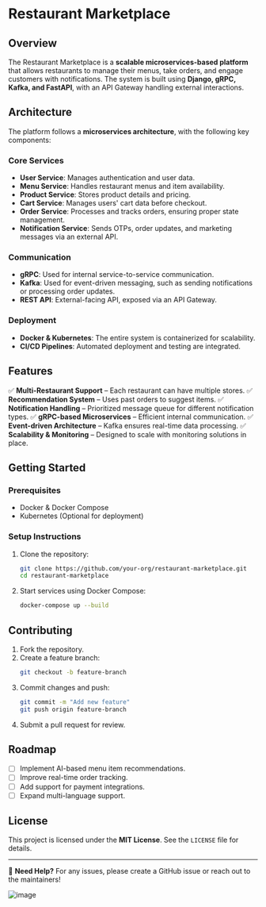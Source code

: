 # Restaurant Marketplace

## Overview
The Restaurant Marketplace is a **scalable microservices-based platform** that allows restaurants to manage their menus, take orders, and engage customers with notifications. The system is built using **Django, gRPC, Kafka, and FastAPI**, with an API Gateway handling external interactions.

## Architecture
The platform follows a **microservices architecture**, with the following key components:

### **Core Services**
- **User Service**: Manages authentication and user data.
- **Menu Service**: Handles restaurant menus and item availability.
- **Product Service**: Stores product details and pricing.
- **Cart Service**: Manages users' cart data before checkout.
- **Order Service**: Processes and tracks orders, ensuring proper state management.
- **Notification Service**: Sends OTPs, order updates, and marketing messages via an external API.

### **Communication**
- **gRPC**: Used for internal service-to-service communication.
- **Kafka**: Used for event-driven messaging, such as sending notifications or processing order updates.
- **REST API**: External-facing API, exposed via an API Gateway.

### **Deployment**
- **Docker & Kubernetes**: The entire system is containerized for scalability.
- **CI/CD Pipelines**: Automated deployment and testing are integrated.

## Features
✅ **Multi-Restaurant Support** – Each restaurant can have multiple stores.
✅ **Recommendation System** – Uses past orders to suggest items.
✅ **Notification Handling** – Prioritized message queue for different notification types.
✅ **gRPC-based Microservices** – Efficient internal communication.
✅ **Event-driven Architecture** – Kafka ensures real-time data processing.
✅ **Scalability & Monitoring** – Designed to scale with monitoring solutions in place.

## Getting Started

### **Prerequisites**
- Docker & Docker Compose
- Kubernetes (Optional for deployment)

### **Setup Instructions**
1. Clone the repository:
   ```bash
   git clone https://github.com/your-org/restaurant-marketplace.git
   cd restaurant-marketplace
   ```
2. Start services using Docker Compose:
   ```bash
   docker-compose up --build
   ```

## Contributing
1. Fork the repository.
2. Create a feature branch:
   ```bash
   git checkout -b feature-branch
   ```
3. Commit changes and push:
   ```bash
   git commit -m "Add new feature"
   git push origin feature-branch
   ```
4. Submit a pull request for review.

## Roadmap
- [ ] Implement AI-based menu item recommendations.
- [ ] Improve real-time order tracking.
- [ ] Add support for payment integrations.
- [ ] Expand multi-language support.

## License
This project is licensed under the **MIT License**. See the `LICENSE` file for details.

---
🙌 **Need Help?**
For any issues, please create a GitHub issue or reach out to the maintainers!



![image](https://github.com/user-attachments/assets/e37fad03-0ea8-4d8c-8e32-9986059490bc)
